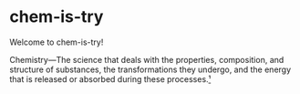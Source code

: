 # chem-is-try
Welcome to chem-is-try!

Chemistry—The science that deals with the properties, composition, and structure of substances, the transformations they undergo, and the energy that is released or absorbed during these processes.[¹](https://www.britannica.com/science/chemistry)
